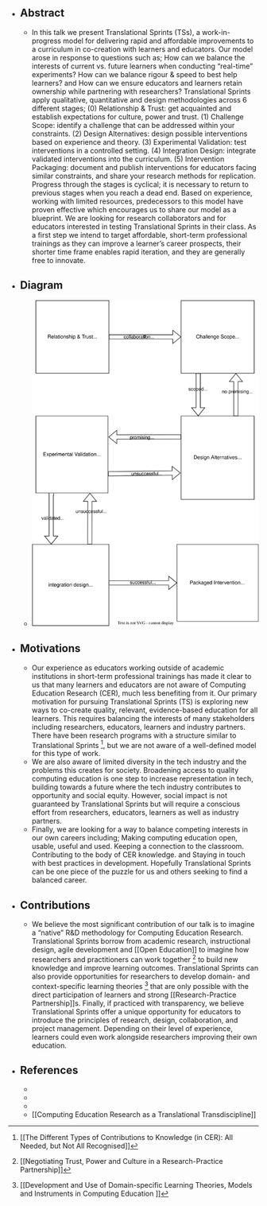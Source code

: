 - ## Abstract
	- In this talk we present Translational Sprints (TSs), a work-in-progress model for delivering rapid and affordable improvements to a curriculum in co-creation with learners and educators. Our model arose in response to questions such as; How can we balance the interests of current vs. future learners when conducting “real-time” experiments? How can we balance rigour & speed to best help learners? and How can we ensure educators and learners retain ownership while partnering with researchers? Translational Sprints apply qualitative, quantitative and design methodologies across 6 different stages; (0) Relationship & Trust: get acquainted and establish expectations for culture, power and trust. (1) Challenge Scope: identify a challenge that can be addressed within your constraints. (2) Design Alternatives: design possible interventions based on experience and theory. (3) Experimental Validation: test interventions in a controlled setting. (4) Integration Design: integrate validated interventions into the curriculum. (5) Intervention Packaging: document and publish interventions for educators facing similar constraints, and share your research methods for replication. Progress through the stages is cyclical; it is necessary to return to previous stages when you reach a dead end. Based on experience, working with limited resources, predecessors to this model have proven effective which encourages us to share our model as a blueprint. We are looking for research collaborators and for educators interested in testing Translational Sprints in their class. As a first step we intend to target affordable, short-term professional trainings as they can improve a learner’s career prospects, their shorter time frame enables rapid iteration, and they are generally free to innovate.
- ## Diagram
	- ![translational-research-sprint.svg](../assets/translational-research-sprint_1677098402267_0.svg)
- ## Motivations
	- Our experience as educators working outside of academic institutions in short-term professional trainings has made it clear to us that many learners and educators are not aware of Computing Education Research (CER), much less benefiting from it. Our primary motivation for pursuing Translational Sprints (TS) is exploring new ways to co-create quality, relevant, evidence-based education for all learners. This requires balancing the interests of many stakeholders including researchers, educators, learners and industry partners. There have been research programs with a structure similar to Translational Sprints [^1], but we are not aware of a well-defined model for this type of work.
	- We are also aware of limited diversity in the tech industry and the problems this creates for society. Broadening access to quality computing education is one step to increase representation in tech, building towards a future where the tech industry contributes to opportunity and social equity. However, social impact is not guaranteed by Translational Sprints but will require a conscious effort from researchers, educators, learners as well as industry partners.
	- Finally, we are looking for a way to balance competing interests in our own careers including; Making computing education open, usable, useful and used. Keeping a connection to the classroom. Contributing to the body of CER knowledge. and Staying in touch with best practices in development. Hopefully Translational Sprints can be one piece of the puzzle for us and others seeking to find a balanced career.
- ## Contributions
	- We believe the most significant contribution of our talk is to imagine a “native” R&D methodology for Computing Education Research. Translational Sprints borrow from academic research, instructional design, agile development and [[Open Education]] to imagine how researchers and practitioners can work together [^2] to build new knowledge and improve learning outcomes. Translational Sprints can also provide opportunities for researchers to develop domain- and context-specific learning theories [^3] that are only possible with the direct participation of learners and strong [[Research-Practice Partnership]]s. Finally, if practiced with transparency, we believe Translational Sprints offer a unique opportunity for educators to introduce the principles of research, design, collaboration, and project management. Depending on their level of experience, learners could even work alongside researchers improving their own education.
- ## References
	- [^1]: [[The Different Types of Contributions to Knowledge (in CER): All Needed, but Not All Recognised]]
	- [^2]: [[Negotiating Trust, Power and Culture in a Research-Practice Partnership]]
	- [^3]: [[Development and Use of Domain-specific Learning Theories, Models and Instruments in Computing Education ]]
	- [[Computing Education Research as a Translational Transdiscipline]]